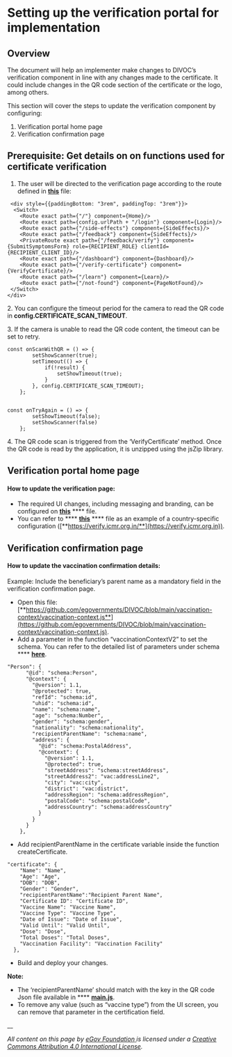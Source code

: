 # Setting up the verification portal for implementation

## Overview&#x20;

The document will help an implementer make changes to DIVOC’s verification component in line with any changes made to the certificate. It could include changes in the QR code section of the certificate or the logo, among others.

This section will cover the steps to update the verification component by configuring:&#x20;

1. Verification portal home page&#x20;
2. Verification confirmation page

## Prerequisite: Get details on **on functions used for certificate verification**

1. The user will be directed to the verification page according to the  route defined in [**this**](https://github.com/egovernments/DIVOC/blob/main/public\_app/src/App.js) file:

```
 <div style={{paddingBottom: "3rem", paddingTop: "3rem"}}>
  <Switch>
	<Route exact path={"/"} component={Home}/>
	<Route exact path={config.urlPath + "/login"} component={Login}/>
	<Route exact path={"/side-effects"} component={SideEffects}/>
	<Route exact path={"/feedback"} component={SideEffects}/>
	<PrivateRoute exact path={"/feedback/verify"} component={SubmitSymptomsForm} role={RECIPIENT_ROLE} clientId={RECIPIENT_CLIENT_ID}/>
	<Route exact path={"/dashboard"} component={Dashboard}/>
	<Route exact path={"/verify-certificate"} component={VerifyCertificate}/>
	<Route exact path={"/learn"} component={Learn}/>
	<Route exact path={"/not-found"} component={PageNotFound}/>
 </Switch>
</div>
```

2\. You can configure the timeout period for the camera to read the QR code in **config.CERTIFICATE\_SCAN\_TIMEOUT**.&#x20;

3\. If the camera is unable to read the QR code content, the timeout can be set to retry.

```
const onScanWithQR = () => {
        setShowScanner(true);
        setTimeout(() => {
            if(!result) {
                setShowTimeout(true);
            }
        }, config.CERTIFICATE_SCAN_TIMEOUT);
    };


const onTryAgain = () => {
        setShowTimeout(false);
        setShowScanner(false)
    };
```

4\. The QR code scan is triggered from the ‘VerifyCertificate’ method. Once the QR code is read by the application, it is unzipped using the jsZip library.

## Verification portal home page

#### How to update the verification page:

* The required UI changes, including messaging and branding, can be configured on [**this**](https://github.com/egovernments/DIVOC/blob/main/public\_app/src/components/VerifyCertificate/index.js) **** file.
* You can refer to **** [**this**](https://github.com/egovernments/DIVOC/blob/icmr/verification/src/components/VerifyCertificate/index.js) **** file as an example of a country-specific configuration ([**https://verify.icmr.org.in/**](https://verify.icmr.org.in)).

## **Verification confirmation page**

#### **How to update the vaccination confirmation details:**

Example: Include the beneficiary’s parent name as a mandatory field in the verification confirmation page.

* Open this file: [**https://github.com/egovernments/DIVOC/blob/main/vaccination-context/vaccination-context.js**](https://github.com/egovernments/DIVOC/blob/main/vaccination-context/vaccination-context.js).
* Add a parameter in the function “vaccinationContextV2” to set the schema. You can refer to the detailed list of parameters under schema **** [**here**](https://schema.org).

```
"Person": {
      "@id": "schema:Person",
      "@context": {
        "@version": 1.1,
        "@protected": true,
        "refId": "schema:id",
        "uhid": "schema:id",
        "name": "schema:name",
        "age": "schema:Number",
        "gender": "schema:gender",
        "nationality": "schema:nationality",
        "recipientParentName": "schema:name",
        "address": {
          "@id": "schema:PostalAddress",
          "@context": {
            "@version": 1.1,
            "@protected": true,
            "streetAddress": "schema:streetAddress",
            "streetAddress2": "vac:addressLine2",
            "city": "vac:city",
            "district": "vac:district",
            "addressRegion": "schema:addressRegion",
            "postalCode": "schema:postalCode",
            "addressCountry": "schema:addressCountry"
          }
        }
      }
    },
```

* Add recipientParentName in the certificate variable inside the function createCertificate.

```
"certificate": {
    "Name": "Name",
    "Age": "Age",
    "DOB": "DOB",
    "Gender": "Gender",
    "recipientParentName":"Recipient Parent Name",
    "Certificate ID": "Certificate ID",
    "Vaccine Name": "Vaccine Name",
    "Vaccine Type": "Vaccine Type",
    "Date of Issue": "Date of Issue",
    "Valid Until": "Valid Until",
    "Dose": "Dose",
    "Total Doses": "Total Doses",
    "Vaccination Facility": "Vaccination Facility"
  },
```

* Build and deploy your changes.&#x20;

**Note:**

* The ‘recipientParentName’ should match with the key in the QR code Json file available in **** [**main.js**](https://github.com/egovernments/DIVOC/blob/main/backend/certificate\_signer/main.js).
* To remove any value (such as “vaccine type”) from the UI screen, you can remove that parameter in the certification field.

__

_All content on this page by_ [_eGov Foundation_ ](https://egov.org.in)_is licensed under a_ [_Creative Commons Attribution 4.0 International License_](http://creativecommons.org/licenses/by/4.0/)_._
